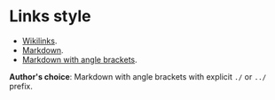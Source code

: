 # Links style

- [Wikilinks](<./Wikilinks.md>).
- [Markdown](<./Markdown.md>).
- [Markdown with angle brackets](<./Markdown with angle brackets.md>).

**Author's choice**: Markdown with angle brackets with explicit `./` or `../` prefix.
